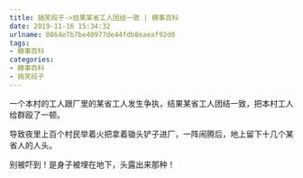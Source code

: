 ```yaml
---
title: 搞笑段子->结果某省工人团结一致 | 糗事百科
date: 2019-11-16 15:34:32
urlname: 0864e7b7be40977de44fdb8eaeaf92d0
tags: 
- 糗事百科
categories:
- 糗事百科
- 搞笑段子
---
```

一个本村的工人跟厂里的某省工人发生争执，结果某省工人团结一致，把本村工人给群殴了一顿。

导致夜里上百个村民举着火把拿着锄头铲子进厂，一阵闹腾后，地上留下十几个某省人的人头。

别被吓到！是身子被埋在地下，头露出来那种！


